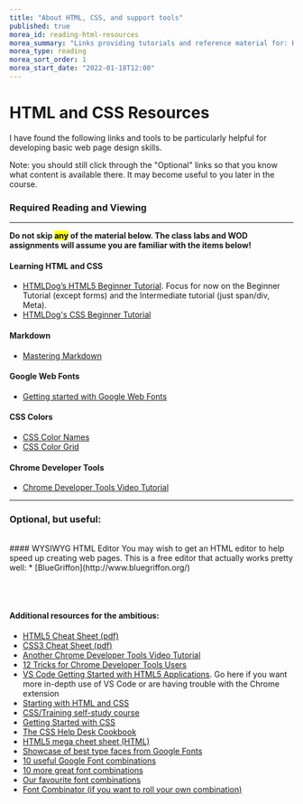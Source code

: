 ```yaml
---
title: "About HTML, CSS, and support tools"
published: true
morea_id: reading-html-resources
morea_summary: "Links providing tutorials and reference material for: HTML, CSS, Google Web Fonts, Chrome Developer Tools and CSS Colors."
morea_type: reading
morea_sort_order: 1
morea_start_date: "2022-01-18T12:00"
---
```


# HTML and CSS Resources

I have found the following links and tools to be particularly helpful for developing basic web page design skills.

Note: you should still click through the "Optional" links so that you know what content is available there. It may become useful to you later in the course. 

### Required Reading and Viewing
--------------------------
**Do not skip <mark>any</mark> of the material below. The class labs and WOD assignments will assume you are familiar with the items below!**

#### Learning HTML and CSS


  * [HTMLDog’s HTML5 Beginner Tutorial](http://www.htmldog.com/guides/html/beginner/).  Focus for now on the Beginner Tutorial (except forms) and the Intermediate tutorial (just span/div, Meta).
  * [HTMLDog's CSS Beginner Tutorial](http://www.htmldog.com/guides/css/beginner/)

#### Markdown
  * [Mastering Markdown](https://guides.github.com/features/mastering-markdown/)

#### Google Web Fonts

  * [Getting started with Google Web Fonts](https://developers.google.com/fonts/docs/getting_started)
  
#### CSS Colors

  * [CSS Color Names](http://www.crockford.com/wrrrld/color.html)
  * [CSS Color Grid](http://www.colors.commutercreative.com/grid/)

 
#### Chrome Developer Tools

  * [Chrome Developer Tools Video Tutorial](http://www.youtube.com/watch?v=z1TkfcC53G0)
 
--------------------------
  
### Optional, but useful:
<br>
#### WYSIWYG HTML Editor
You may wish to get an HTML editor to help speed up creating web pages. This is a free editor that actually works pretty well:
  * [BlueGriffon](http://www.bluegriffon.org/)
 
 <br><br>
#### Additional resources for the ambitious: 
  * [HTML5 Cheat Sheet (pdf)](https://www.smashingmagazine.com/wp-content/uploads/images/html5-cheat-sheet/html5-cheat-sheet.pdf)
  * [CSS3 Cheat Sheet (pdf)](https://www.smashingmagazine.com/wp-content/uploads/images/css3-cheat-sheet/css3-cheat-sheet.pdf)
  * [Another Chrome Developer Tools Video Tutorial](http://www.youtube.com/watch?v=FQKvro1Wz-E)
  * [12 Tricks for Chrome Developer Tools Users](http://www.youtube.com/watch?v=nOEw9iiopwI)
  * [VS Code Getting Started with HTML5 Applications](https://netbeans.org/kb/docs/webclient/html5-gettingstarted.html). Go here if you want more in-depth use of VS Code or are having trouble with the Chrome extension
  * [Starting with HTML and CSS](http://www.w3.org/Style/Examples/011/firstcss)
  * [CSS/Training self-study course](http://www.w3.org/community/webed/wiki/CSS/Training)
  * [Getting Started with CSS](https://developer.mozilla.org/en-US/docs/Web/Guide/CSS/Getting_started)
  * [The CSS Help Desk Cookbook](https://support.zendesk.com/hc/en-us/articles/203664426-Help-Center-CSS-cookbook)
  * [HTML5 mega cheet sheet (HTML)](https://makeawebsitehub.com/the-html-5-mega-cheat-sheet/)
  * [Showcase of best type faces from Google Fonts](http://hellohappy.org/beautiful-web-type/)
  * [10 useful Google Font combinations](http://www.mrmcguire.com/10-useful-google-font-combinations-for-your-next-site/)
  * [10 more great font combinations](http://www.onextrapixel.com/2013/03/11/10-great-font-combinations-from-google-web-fonts/)
  * [Our favourite font combinations](http://www.insquaremedia.com/blog/15-web-design-stuff/50-our-favourite-google-font-combinations)
  * [Font Combinator (if you want to roll your own combination)](http://font-combinator.com/)


